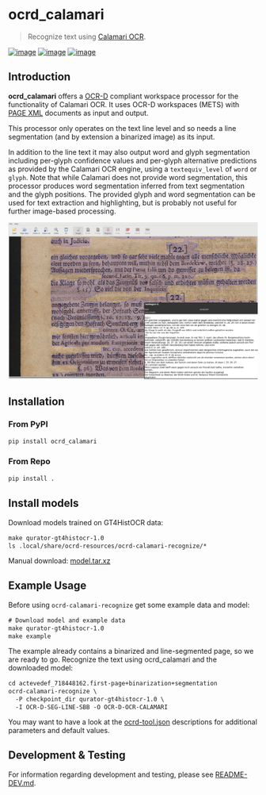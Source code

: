 # ocrd_calamari

> Recognize text using [Calamari OCR](https://github.com/Calamari-OCR/calamari).

[![image](https://circleci.com/gh/OCR-D/ocrd_calamari.svg?style=svg)](https://circleci.com/gh/OCR-D/ocrd_calamari)
[![image](https://img.shields.io/pypi/v/ocrd_calamari.svg)](https://pypi.org/project/ocrd_calamari/)
[![image](https://codecov.io/gh/OCR-D/ocrd_calamari/branch/master/graph/badge.svg)](https://codecov.io/gh/OCR-D/ocrd_calamari)

## Introduction

**ocrd_calamari** offers a [OCR-D](https://ocr-d.de) compliant workspace processor for the functionality of Calamari OCR. It uses OCR-D workspaces (METS) with [PAGE XML](https://github.com/PRImA-Research-Lab/PAGE-XML) documents as input and output.

This processor only operates on the text line level and so needs a line segmentation (and by extension a binarized 
image) as its input.

In addition to the line text it may also output word and glyph segmentation
including per-glyph confidence values and per-glyph alternative predictions as
provided by the Calamari OCR engine, using a `textequiv_level` of `word` or
`glyph`. Note that while Calamari does not provide word segmentation, this
processor produces word segmentation inferred from text
segmentation and the glyph positions. The provided glyph and word segmentation
can be used for text extraction and highlighting, but is probably not useful for
further image-based processing.

![Example output as viewed in PAGE Viewer](https://github.com/OCR-D/ocrd_calamari/raw/screenshots/output-in-page-viewer.jpg)

## Installation

### From PyPI

```
pip install ocrd_calamari
```

### From Repo

```sh
pip install .
```

## Install models

Download models trained on GT4HistOCR data:

```
make qurator-gt4histocr-1.0
ls .local/share/ocrd-resources/ocrd-calamari-recognize/*
```

Manual download: [model.tar.xz](https://qurator-data.de/calamari-models/GT4HistOCR/2019-12-11T11_10+0100/model.tar.xz)

## Example Usage
Before using `ocrd-calamari-recognize` get some example data and model:

```
# Download model and example data
make qurator-gt4histocr-1.0
make example
```

The example already contains a binarized and line-segmented page, so we are ready to go. Recognize
the text using ocrd_calamari and the downloaded model:

```
cd actevedef_718448162.first-page+binarization+segmentation
ocrd-calamari-recognize \
  -P checkpoint_dir qurator-gt4histocr-1.0 \
  -I OCR-D-SEG-LINE-SBB -O OCR-D-OCR-CALAMARI
```


You may want to have a look at the [ocrd-tool.json](ocrd_calamari/ocrd-tool.json) descriptions
for additional parameters and default values.

## Development & Testing
For information regarding development and testing, please see
[README-DEV.md](README-DEV.md).
